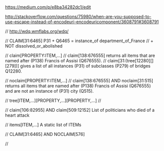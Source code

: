 https://medium.com/p/e8ba34282dc1/edit

http://stackoverflow.com/questions/75980/when-are-you-supposed-to-use-escape-instead-of-encodeuri-encodeuricomponent/3608791#3608791

// http://wdq.wmflabs.org/wdq/

// CLAIM[31:6465]  P31 + Q6465 = instance_of department_of_France
// + NOT dissolved_or_abolished


// claim[PROPERTY:ITEM,...]
// claim[138:676555] returns all items that are named after (P138) Francis of Assisi (Q676555).
// claim[31:(tree[12280][][279])] gives a list of all instances (P31) of subclasses (P279) of bridges Q12280.

// noclaim[PROPERTY:ITEM,...]
// claim[138:676555] AND noclaim[31:515] returns all items that are named after (P138) Francis of Assisi (Q676555) and are not an instance of (P31) city (Q515).

// tree[ITEM,...][PROPERTY,...][PROPERTY,...]
//

// claim[106:82955] AND claim[509:12152]  List of politicians who died of a heart attack

// items[ITEM,...]  A static list of ITEMs

// CLAIM[31:6465] AND NOCLAIM[576]


//


